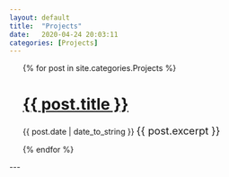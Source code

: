 ```yaml
---
layout: default
title:  "Projects"
date:   2020-04-24 20:03:11
categories: [Projects]
---
```



<ul>
  {% for post in site.categories.Projects %}
    <h1><a href="{{ post.url }}">{{ post.title }}</a> </h1>
    <span>{{ post.date | date_to_string }}</span>
     <span style="font-size: 1.3em"> {{ post.excerpt }}</span>
   
  {% endfor %}
</ul>
---